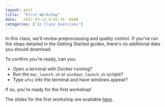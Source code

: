 ```yaml
---
layout: post
title:  "First Workshop"
date:   2017-03-12 9:45:34 -0500
categories: ['In Class Exercises']
---
```


In this class, we'll review preprocessing and quality control. If you've run the steps detailed in the Getting Started guides, there's no additional data you should download. 

To confirm you're ready, can you:
* Open a terminal with Docker running?
* Run the `mac_launch.sh` or `windows_launch.sh` scripts?
* Type `afni` into the terminal and have windows appear?

If so, you're ready for the first workshop!

The slides for the first workshop are available [here][slides]. 


[slides]: https://github.com/emdupre/hd4630_workshops/blob/master/slides/hd4630-workshop-i.pdf


